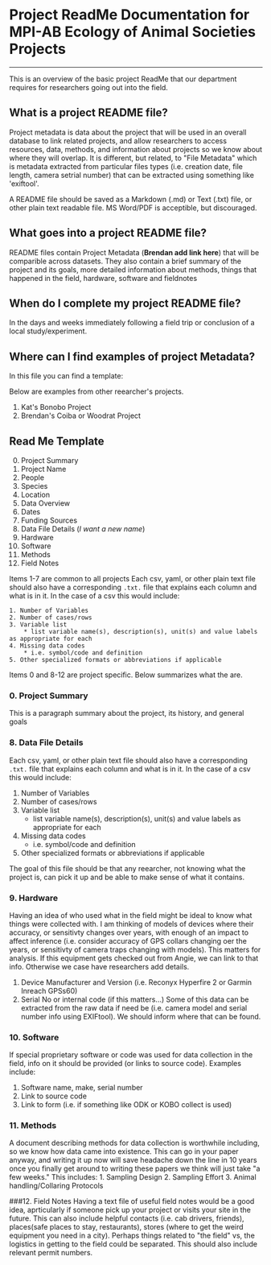 # Project ReadMe Documentation for MPI-AB Ecology of Animal Societies Projects
***
This is an overview of the basic project ReadMe that our department requires for researchers going out into the field.

## What is a project README file?
Project metadata is data about the project that will be used in an overall database to link related projects, and allow researchers to access resources, data, methods, and information about projects so we know about where they will overlap. 
It is different, but related, to "File Metadata" which is metadata extracted from particular files types (i.e. creation date, file length, camera setrial number) that can be extracted using something like 'exiftool'.

A README file should be saved as a Markdown (.md) or Text (.txt) file, or other plain text readable file. MS Word/PDF is acceptible, but discouraged.

## What goes into a project README file?
README files contain Project Metadata (**Brendan add link here**) that will be comparible across datasets.
They also contain a brief summary of the project and its goals, more detailed information about methods, things that happened in the field, hardware, software and  fieldnotes


## When do I complete my project README file?
In the days and weeks immediately following a field trip or conclusion of a local study/experiment.

## Where can I find examples of project Metadata?
In this file you can find a template:

Below are examples from other reearcher's projects.
1. Kat's Bonobo Project
2. Brendan's Coiba or Woodrat Project


## Read Me Template
0. Project Summary
1. Project Name
2. People
3. Species
4. Location
5. Data Overview
6. Dates
7. Funding Sources
8. Data File Details (*I want a new name*)
9. Hardware
10. Software
11. Methods
12. Field Notes

Items 1-7 are common to all projects
Each csv, yaml, or other plain text file should also have a corresponding `.txt.` file that explains each column and what is in it.
In the case of a csv this would include:

	1. Number of Variables
	2. Number of cases/rows
	3. Variable list
		* list variable name(s), description(s), unit(s) and value labels as appropriate for each
	4. Missing data codes 
		* i.e. symbol/code and definition
	5. Other specialized formats or abbreviations if applicable

Items 0 and 8-12 are project specific. Below summarizes what the are.

### 0. Project Summary
This is a paragraph summary about the project, its history, and general goals
### 8. Data File Details
Each csv, yaml, or other plain text file should also have a corresponding `.txt.` file that explains each column and what is in it.
In the case of a csv this would include:
1. Number of Variables
2. Number of cases/rows
3. Variable list
	* list variable name(s), description(s), unit(s) and value labels as appropriate for each
4. Missing data codes 
	* i.e. symbol/code and definition
5. Other specialized formats or abbreviations if applicable

The goal of this file should be that any reearcher, not knowing what the project is, can pick it up and be able to make sense of what it contains. 

### 9. Hardware

Having an idea of who used what in the field might be ideal to know what things were collected with. 
I am thinking of models of devices where their accuracy, or sensitivty changes over years, with enough of an impact to affect inference 
(i.e. consider accuracy of GPS collars changing oer the years, or sensitivty of camera traps changing with models). 
This matters for analysis.
If this equipment gets checked out from Angie, we can link to that info. 
Otherwise we case have researchers add details.
1. Device Manufacturer and Version (i.e. Reconyx Hyperfire 2 or Garmin Inreach GPSs60)
2. Serial No or internal code (if this matters...)
Some of this data can be extracted from the raw data if need be (i.e. camera model and serial number info using EXIFtool). We should inform where that can be found.

### 10. Software
If special proprietary software or code was used for data collection in the field, info on it should be provided (or links to source code). Examples include:
1. Software name, make, serial number
2. Link to source code
3. Link to form (i.e. if something like ODK or KOBO collect is used)

### 11. Methods
A document describing methods for data collection is worthwhile including, so we know how data came into existence. 
This can go in your paper anyway, and writing it up now will save headache down the line in 10 years once you finally get around to writing these papers we think will just take "a few weeks." This includes:
	1. Sampling Design
	2. Sampling Effort
	3. Animal handling/Collaring Protocols
	
###12. Field Notes
	Having a text file of useful field notes would be a good idea, aprticularly if someone pick up your project or visits your site in the future.
	This can also include helpful contacts (i.e. cab drivers, friends), places(safe places to stay, restaurants), stores (where to get the weird equipment you need in a city).
	Perhaps things related to "the field" vs, the logistics in getting to the field could be separated. 
	This should also include relevant permit numbers. 


